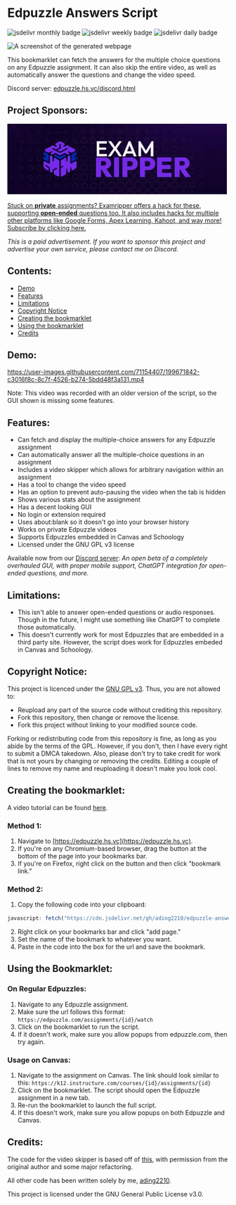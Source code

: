 # Edpuzzle Answers Script
![jsdelivr monthly badge](https://data.jsdelivr.com/v1/package/gh/ading2210/edpuzzle-answers/badge/month)
![jsdelivr weekly badge](https://data.jsdelivr.com/v1/package/gh/ading2210/edpuzzle-answers/badge/week)
![jsdelivr daily badge](https://data.jsdelivr.com/v1/package/gh/ading2210/edpuzzle-answers/badge/day)

<img src="https://raw.githubusercontent.com/ading2210/edpuzzle-answers/main/static/images/screenshot4.png" alt="A screenshot of the generated webpage" width="500"/>

This bookmarklet can fetch the answers for the multiple choice questions on any Edpuzzle assignment. It can also skip the entire video, as well as automatically answer the questions and change the video speed.

Discord server: [edpuzzle.hs.vc/discord.html](https://edpuzzle.hs.vc/discord.html)

## Project Sponsors:

![Examripper banner](https://raw.githubusercontent.com/Exam-Ripper/Google-Forms-Quiz-Hack/refs/heads/main/banner.webp)

[Stuck on **private** assignments? Examripper offers a hack for these, supporting **open-ended** questions too. It also includes hacks for multiple other platforms like Google Forms, Apex Learning, Kahoot, and way more! Subscribe by clicking here.](https://patreon.com/examripper)

*This is a paid advertisement. If you want to sponsor this project and advertise your own service, please contact me on Discord.*

## Contents:
  - [Demo](#demo)
  - [Features](#features)
  - [Limitations](#limitations)
  - [Copyright Notice](#copyright-notice)
  - [Creating the bookmarklet](#creating-the-bookmarklet)
  - [Using the bookmarklet](#using-the-bookmarklet)
  - [Credits](#credits)

## Demo: 
https://user-images.githubusercontent.com/71154407/199671842-c3016f8c-8c7f-4526-b274-5bdd48f3a131.mp4

Note: This video was recorded with an older version of the script, so the GUI shown is missing some features.

## Features:
 - Can fetch and display the multiple-choice answers for any Edpuzzle assignment
 - Can automatically answer all the multiple-choice questions in an assignment
 - Includes a video skipper which allows for arbitrary navigation within an assignment
 - Has a tool to change the video speed
 - Has an option to prevent auto-pausing the video when the tab is hidden
 - Shows various stats about the assignment
 - Has a decent looking GUI
 - No login or extension required
 - Uses about:blank so it doesn't go into your browser history
 - Works on private Edpuzzle videos
 - Supports Edpuzzles embedded in Canvas and Schoology
 - Licensed under the GNU GPL v3 license

Available now from our [Discord server](https://edpuzzle.hs.vc/discord.html): *An open beta of a completely overhauled GUI, with proper mobile support, ChatGPT integration for open-ended questions, and more.*

## Limitations:
 - This isn't able to answer open-ended questions or audio responses. Though in the future, I might use something like ChatGPT to complete those automatically. 
 - This doesn't currently work for most Edpuzzles that are embedded in a third party site. However, the script does work for Edpuzzles embeded in Canvas and Schoology.

## Copyright Notice:
This project is licenced under the [GNU GPL v3](https://github.com/ading2210/edpuzzle-answers/blob/main/LICENSE). Thus, you are not allowed to:
 - Reupload any part of the source code without crediting this repository.
 - Fork this repository, then change or remove the license.
 - Fork this project without linking to your modified source code. 

Forking or redistributing code from this repository is fine, as long as you abide by the terms of the GPL. However, if you don't, then I have every right to submit a DMCA takedown. Also, please don't try to take credit for work that is not yours by changing or removing the credits. Editing a couple of lines to remove my name and reuploading it doesn't make you look cool.

## Creating the bookmarklet:
A video tutorial can be found [here](https://www.youtube.com/watch?v=zxZzB2KXCkw).

### Method 1:
 1. Navigate to [https://edpuzzle.hs.vc](https://edpuzzle.hs.vc).
 2. If you're on any Chromium-based browser, drag the button at the bottom of the page into your bookmarks bar.
 3. If you're on Firefox, right click on the button and then click "bookmark link."

### Method 2:
 1. Copy the following code into your clipboard:
 ```js
javascript: fetch("https://cdn.jsdelivr.net/gh/ading2210/edpuzzle-answers@latest/script.js").then(r => r.text()).then(r => eval(r))
 ```
 2. Right click on your bookmarks bar and click "add page."
 3. Set the name of the bookmark to whatever you want.
 4. Paste in the code into the box for the url and save the bookmark.

## Using the Bookmarklet: 
### On Regular Edpuzzles:
 1. Navigate to any Edpuzzle assignment.
 2. Make sure the url follows this format: `https://edpuzzle.com/assignments/{id}/watch`
 3. Click on the bookmarklet to run the script.
 4. If it doesn't work, make sure you allow popups from edpuzzle.com, then try again.

### Usage on Canvas:
 1. Navigate to the assignment on Canvas. The link should look similar to this: ```https://k12.instructure.com/courses/{id}/assignments/{id}```
 2. Click on the bookmarklet. The script should open the Edpuzzle assignment in a new tab.
 3. Re-run the bookmarklet to launch the full script.
 4. If this doesn't work, make sure you allow popups on both Edpuzzle and Canvas.

## Credits:
The code for the video skipper is based off of [this](https://github.com/ASmallYawn/EdpuzzleSkipper), with permission from the original author and some major refactoring.

All other code has been written solely by me, [ading2210](https://github.com/ading2210).

This project is licensed under the GNU General Public License v3.0.
